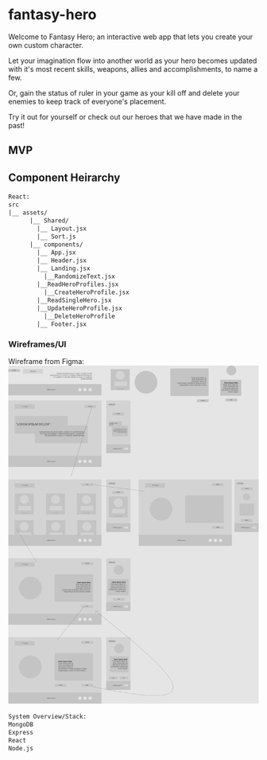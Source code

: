 # fantasy-hero
Welcome to Fantasy Hero; an interactive web app that lets you create your own custom character.  

Let your imagination flow into another world as your hero becomes updated with it's most recent skills, weapons, allies and accomplishments, to name a few.   

Or, gain the status of ruler in your game as your kill off and delete your enemies to keep track of everyone's placement.   

Try it out for yourself or check out our heroes that we have made in the past!

## MVP

## Component Heirarchy 

```
React:
src
|__ assets/
      |__ Shared/
        |__ Layout.jsx
        |__ Sort.js
      |__ components/
        |__ App.jsx
        |__ Header.jsx
        |__ Landing.jsx
          |__RandomizeText.jsx
        |__ReadHeroProfiles.jsx     
          |__CreateHeroProfile.jsx
        |__ReadSingleHero.jsx
        |__UpdateHeroProfile.jsx
          |__DeleteHeroProfile
        |__ Footer.jsx
```

### Wireframes/UI 
Wireframe from Figma:
![UI](./wireframes/fantasy-hero.png)
```
System Overview/Stack:
MongoDB
Express
React
Node.js
```

```javascript

```